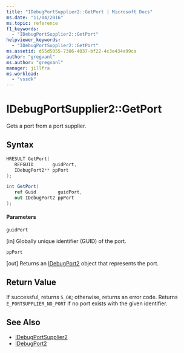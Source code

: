 ```yaml
---
title: "IDebugPortSupplier2::GetPort | Microsoft Docs"
ms.date: "11/04/2016"
ms.topic: reference
f1_keywords:
  - "IDebugPortSupplier2::GetPort"
helpviewer_keywords:
  - "IDebugPortSupplier2::GetPort"
ms.assetid: d55d5055-7386-4037-bf22-4c3e434a99ca
author: "gregvanl"
ms.author: "gregvanl"
manager: jillfra
ms.workload:
  - "vssdk"
---
```

# IDebugPortSupplier2::GetPort
Gets a port from a port supplier.

## Syntax

```cpp
HRESULT GetPort( 
   REFGUID       guidPort,
   IDebugPort2** ppPort
);
```

```csharp
int GetPort( 
   ref Guid        guidPort,
   out IDebugPort2 ppPort
);
```

#### Parameters
 `guidPort`

 [in] Globally unique identifier (GUID) of the port.

 `ppPort`

 [out] Returns an [IDebugPort2](../../../extensibility/debugger/reference/idebugport2.md) object that represents the port.

## Return Value
 If successful, returns `S_OK`; otherwise, returns an error code. Returns `E_PORTSUPPLIER_NO_PORT` if no port exists with the given identifier.

## See Also
- [IDebugPortSupplier2](../../../extensibility/debugger/reference/idebugportsupplier2.md)
- [IDebugPort2](../../../extensibility/debugger/reference/idebugport2.md)